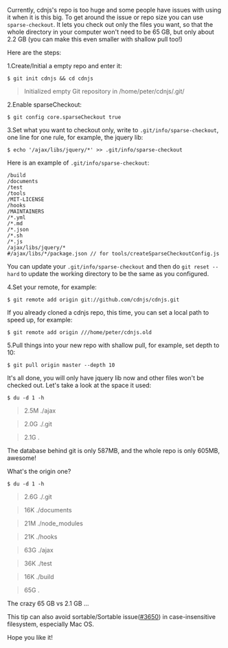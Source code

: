Currently, cdnjs's repo is too huge and some people have issues with using it when it is this big. To get around the issue or repo size you can use `sparse-checkout`. It lets you check out only the files you want, so that the whole directory in your computer won't need to be 65 GB, but only about 2.2 GB (you can make this even smaller with shallow pull too!)

Here are the steps:

1.Create/Initial a empty repo and enter it:

`$ git init cdnjs && cd cdnjs`

> Initialized empty Git repository in /home/peter/cdnjs/.git/

2.Enable sparseCheckout:

`$ git config core.sparseCheckout true`

3.Set what you want to checkout only, write to `.git/info/sparse-checkout`, one line for one rule, for example, the jquery lib:

`$ echo '/ajax/libs/jquery/*' >> .git/info/sparse-checkout`

Here is an example of `.git/info/sparse-checkout`:
```
/build
/documents
/test
/tools
/MIT-LICENSE
/hooks
/MAINTAINERS
/*.yml
/*.md
/*.json
/*.sh
/*.js
/ajax/libs/jquery/*
#/ajax/libs/*/package.json // for tools/createSparseCheckoutConfig.js
```

You can update your `.git/info/sparse-checkout` and then do `git reset --hard` to update the working directory to be the same as you configured.

4.Set your remote, for example:

`$ git remote add origin git://github.com/cdnjs/cdnjs.git`

If you already cloned a cdnjs repo, this time, you can set a local path to speed up, for example:

`$ git remote add origin ///home/peter/cdnjs.old`

5.Pull things into your new repo with shallow pull, for example, set depth to 10:

`$ git pull origin master --depth 10`

It's all done, you will only have jquery lib now and other files won't be checked out. Let's take a look at the space it used:

`$ du -d 1 -h`
> 2.5M     ./ajax

> 2.0G    ./.git

> 2.1G    .


The database behind git is only 587MB, and the whole repo is only 605MB, awesome!

What's the origin one?

`$ du -d 1 -h`

> 2.6G    ./.git

> 16K     ./documents

> 21M     ./node_modules

> 21K     ./hooks

> 63G     ./ajax

> 36K     ./test

> 16K     ./build

> 65G     .

The crazy 65 GB vs 2.1 GB ...

This tip can also avoid sortable/Sortable issue([#3650](https://github.com/cdnjs/cdnjs/issues/3650)) in case-insensitive filesystem, especially Mac OS.

Hope you like it!

